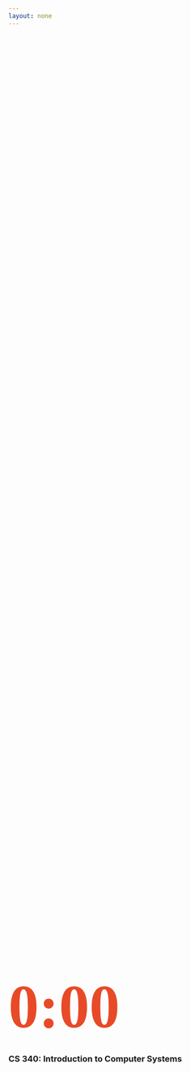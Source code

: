 ```yaml
---
layout: none
---
```

<html lang="en">
  <head>
    <meta charset="utf-8">
    <meta name="viewport" content="width=device-width, initial-scale=1, shrink-to-fit=no">
    <meta name="description" content="{{ site.description }}">
    <meta name="author" content="">
    <meta http-equiv="Cache-control" content="no-cache, must-revalidate">
    <link rel="stylesheet" href="https://stackpath.bootstrapcdn.com/bootstrap/4.2.1/css/bootstrap.min.css" integrity="sha384-GJzZqFGwb1QTTN6wy59ffF1BuGJpLSa9DkKMp0DgiMDm4iYMj70gZWKYbI706tWS" crossorigin="anonymous">
    <link href="https://fonts.googleapis.com/css2?family=Alata&family=Montserrat:wght@400;700&display=swap" rel="stylesheet">
    <link rel="stylesheet" href="{{ site.baseurl }}/static/css/cs240.css">
    <link rel="icon"  type="image/png" href="{{ site.baseurl }}/static/favicon.png">

  </head>
  <body>
    <style>
    .clock {
      font-size: 120px;
      font-family: Montserrat;
      font-weight: bold;
      color: #E84A27;
    }
    .screen-center {
      display: table;
      width: 100%;
      height: 100%;
    }
    .screen-center > div {
      display: table-cell;
      vertical-align: middle;
    }
    </style>
    <div class="screen-center">
      <div class="container text-center">
        <div class="clock">
          0:00
        </div>
        <h3>CS 340: Introduction to Computer Systems</h3>
      </div>
    </div>    
  </body>
  <script src="https://code.jquery.com/jquery-3.3.1.slim.min.js" integrity="sha384-q8i/X+965DzO0rT7abK41JStQIAqVgRVzpbzo5smXKp4YfRvH+8abtTE1Pi6jizo" crossorigin="anonymous"></script>
  <script src="https://cdnjs.cloudflare.com/ajax/libs/popper.js/1.14.6/umd/popper.min.js" integrity="sha384-wHAiFfRlMFy6i5SRaxvfOCifBUQy1xHdJ/yoi7FRNXMRBu5WHdZYu1hA6ZOblgut" crossorigin="anonymous"></script>
  <script src="https://stackpath.bootstrapcdn.com/bootstrap/4.2.1/js/bootstrap.min.js" integrity="sha384-B0UglyR+jN6CkvvICOB2joaf5I4l3gm9GU6Hc1og6Ls7i6U/mkkaduKaBhlAXv9k" crossorigin="anonymous"></script>
  <script>
  var target = new Date("2020-09-24 12:30:30").getTime();
  function update() {
    let now = new Date().getTime();
    let distance = target - now;
    let minutes = Math.floor((distance % (1000 * 60 * 60)) / (1000 * 60));
    let seconds = Math.floor((distance % (1000 * 60)) / 1000);
    minutes = minutes.toString();
    seconds = seconds.toString();

    let str = "";

    if (minutes >= 0 && seconds >= 0) {
      str = minutes + ":" + seconds.padStart(2, "0");
      setTimeout(update, 1000);
      console.log(setTimeout);
    } else {
      str = "Soon!";
    }

    $(".clock").html(str);
  }
  $(function () {  
    update();
  });
  </script>
</html>
